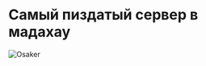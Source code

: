 # Самый пиздатый сервер в мадахау
![Osaker](https://i.pinimg.com/736x/4c/0f/a6/4c0fa686a849947746b5c1a06720c9ab.jpg)
